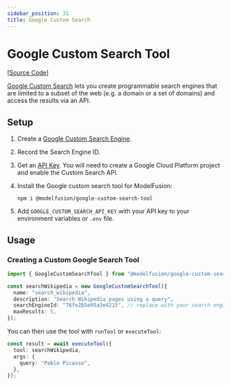 ```yaml
---
sidebar_position: 31
title: Google Custom Search
---
```


# Google Custom Search Tool

[[Source Code](https://github.com/lgrammel/modelfusion/tree/main/tools/google-custom-search-tool)]

[Google Custom Search](https://developers.google.com/custom-search/v1/overview) lets you create programmable search engines that are limited to a subset of the web (e.g. a domain or a set of domains) and access the results via an API.

## Setup

1. Create a [Google Custom Search Engine](https://cse.google.com/cse/all).
2. Record the Search Engine ID.
3. Get an [API Key](https://developers.google.com/custom-search/v1/introduction). You will need to create a Google Cloud Platform project and enable the Custom Search API.
4. Install the Google custom search tool for ModelFusion:

   ```
   npm i @modelfusion/google-custom-search-tool
   ```

5. Add `GOOGLE_CUSTOM_SEARCH_API_KEY` with your API key to your environment variables or `.env` file.

## Usage

### Creating a Custom Google Search Tool

```ts
import { GoogleCustomSearchTool } from "@modelfusion/google-custom-search-tool";

const searchWikipedia = new GoogleCustomSearchTool({
  name: "search_wikipedia",
  description: "Search Wikipedia pages using a query",
  searchEngineId: "76fe2b5e95a3e4215", // replace with your search engine id
  maxResults: 5,
});
```

You can then use the tool with `runTool` or `executeTool`:

```ts
const result = await executeTool({
  tool: searchWikipedia,
  args: {
    query: "Pablo Picasso",
  },
});
```
